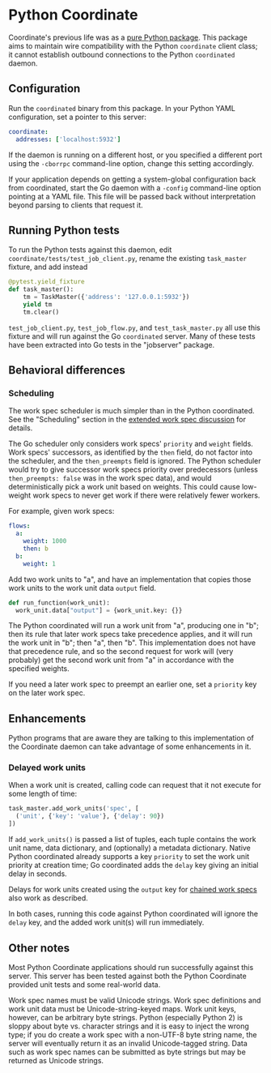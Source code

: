 Python Coordinate
================

Coordinate's previous life was as a
[pure Python package](https://github.com/diffeo/coordinate).  This
package aims to maintain wire compatibility with the Python
`coordinate` client class; it cannot establish outbound connections to
the Python `coordinated` daemon.

Configuration
-------------

Run the `coordinated` binary from this package.  In your Python YAML
configuration, set a pointer to this server:

```yaml
coordinate:
  addresses: ['localhost:5932']
```

If the daemon is running on a different host, or you specified a
different port using the `-cborrpc` command-line option, change this
setting accordingly.

If your application depends on getting a system-global configuration
back from coordinated, start the Go daemon with a `-config`
command-line option pointing at a YAML file.  This file will be passed
back without interpretation beyond parsing to clients that request it.

Running Python tests
--------------------

To run the Python tests against this daemon, edit
`coordinate/tests/test_job_client.py`, rename the existing
`task_master` fixture, and add instead

```python
@pytest.yield_fixture
def task_master():
    tm = TaskMaster({'address': '127.0.0.1:5932'})
    yield tm
    tm.clear()
```

`test_job_client.py`, `test_job_flow.py`, and `test_task_master.py`
all use this fixture and will run against the Go `coordinated` server.
Many of these tests have been extracted into Go tests in the
"jobserver" package.

Behavioral differences
----------------------

### Scheduling ###

The work spec scheduler is much simpler than in the Python
coordinated.  See the "Scheduling" section in the
[extended work spec discussion](work_specs.md) for details.

The Go scheduler only considers work specs' `priority` and `weight`
fields.  Work specs' successors, as identified by the `then` field, do
not factor into the scheduler, and the `then_preempts` field is
ignored.  The Python scheduler would try to give successor work specs
priority over predecessors (unless `then_preempts: false` was in the
work spec data), and would deterministically pick a work unit based on
weights.  This could cause low-weight work specs to never get work if
there were relatively fewer workers.

For example, given work specs:

```yaml
flows:
  a:
    weight: 1000
    then: b
  b:
    weight: 1
``` 

Add two work units to "a", and have an implementation that copies
those work units to the work unit data `output` field.

```python
def run_function(work_unit):
  work_unit.data["output"] = {work_unit.key: {}}
```

The Python coordinated will run a work unit from "a", producing one in
"b"; then its rule that later work specs take precedence applies, and
it will run the work unit in "b"; then "a", then "b".  This
implementation does not have that precedence rule, and so the second
request for work will (very probably) get the second work unit from
"a" in accordance with the specified weights.

If you need a later work spec to preempt an earlier one, set a
`priority` key on the later work spec.

Enhancements
------------

Python programs that are aware they are talking to this implementation
of the Coordinate daemon can take advantage of some enhancements in
it.

### Delayed work units ###

When a work unit is created, calling code can request that it not
execute for some length of time:

```python
task_master.add_work_units('spec', [
  ('unit', {'key': 'value'}, {'delay': 90})
])
```

If `add_work_units()` is passed a list of tuples, each tuple contains
the work unit name, data dictionary, and (optionally) a metadata
dictionary.  Native Python coordinated already supports a key
`priority` to set the work unit priority at creation time; Go
coordinated adds the `delay` key giving an initial delay in seconds.

Delays for work units created using the `output` key for
[chained work specs](chaining.md) also work as described.

In both cases, running this code against Python coordinated will
ignore the `delay` key, and the added work unit(s) will run
immediately.

Other notes
-----------

Most Python Coordinate applications should run successfully against
this server.  This server has been tested against both the Python
Coordinate provided unit tests and some real-world data.

Work spec names must be valid Unicode strings.  Work spec definitions
and work unit data must be Unicode-string-keyed maps.  Work unit keys,
however, can be arbitrary byte strings.  Python (especially Python 2)
is sloppy about byte vs. character strings and it is easy to inject
the wrong type; if you do create a work spec with a non-UTF-8 byte
string name, the server will eventually return it as an invalid
Unicode-tagged string.  Data such as work spec names can be submitted
as byte strings but may be returned as Unicode strings.
